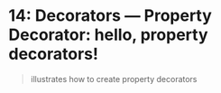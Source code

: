 # 14: Decorators &mdash; Property Decorator: hello, property decorators!
> illustrates how to create property decorators

